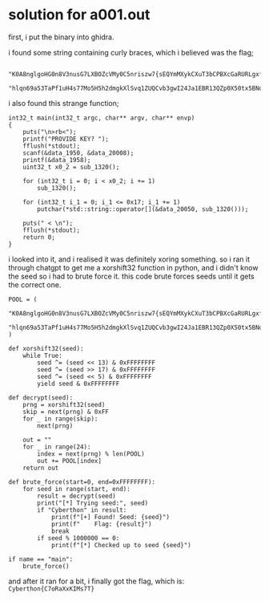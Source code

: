 # solution for a001.out
first, i put the binary into ghidra. 

i found some string containing curly braces, which i believed was the flag;
```
    "K0A8nglgoHG0n8V3nusG7LXBOZcVMy0C5nriszw7{sEQYmMXykCXuT3bCPBXcGaRURLgxfFxksEEoHhImgAvpa2wXJyiUoVCuaP9wMJQp9EzY4HRHZBvDkEaQOYIRF}"
    "hlqn69a53TaPf1uH4s77Mo5H5h2dmgkXlSvq1ZUQCvb3gwI24Ja1EBR13QZp0X50tx5BNq3gWz5e9NMScEje9o8LJmG3rFVYnKQkiqzXdeCyL3RQZXr24FQFTuZeIWSoE"
```

i also found this strange function; 
```
int32_t main(int32_t argc, char** argv, char** envp)
{
    puts("\n>rb<");
    printf("PROVIDE KEY? ");
    fflush(*stdout);
    scanf(&data_1950, &data_20008);
    printf(&data_1958);
    uint32_t x0_2 = sub_1320();
    
    for (int32_t i = 0; i < x0_2; i += 1)
        sub_1320();
    
    for (int32_t i_1 = 0; i_1 <= 0x17; i_1 += 1)
        putchar(*std::string::operator[](&data_20050, sub_1320()));
    
    puts(" < \n");
    fflush(*stdout);
    return 0;
}
```

i looked into it, and i realised it was definitely xoring something. so i ran it through chatgpt to get me a xorshift32 function in python, and i didn't know the seed so i had to brute force it. this code brute forces seeds until it gets the correct one.

```
POOL = (
    "K0A8nglgoHG0n8V3nusG7LXBOZcVMy0C5nriszw7{sEQYmMXykCXuT3bCPBXcGaRURLgxfFxksEEoHhImgAvpa2wXJyiUoVCuaP9wMJQp9EzY4HRHZBvDkEaQOYIRF}"
    "hlqn69a53TaPf1uH4s77Mo5H5h2dmgkXlSvq1ZUQCvb3gwI24Ja1EBR13QZp0X50tx5BNq3gWz5e9NMScEje9o8LJmG3rFVYnKQkiqzXdeCyL3RQZXr24FQFTuZeIWSoE"
)

def xorshift32(seed):
    while True:
        seed ^= (seed << 13) & 0xFFFFFFFF
        seed ^= (seed >> 17) & 0xFFFFFFFF
        seed ^= (seed << 5) & 0xFFFFFFFF
        yield seed & 0xFFFFFFFF

def decrypt(seed):
    prng = xorshift32(seed)
    skip = next(prng) & 0xFF
    for _ in range(skip):
        next(prng)

    out = ""
    for _ in range(24):
        index = next(prng) % len(POOL)
        out += POOL[index]
    return out

def brute_force(start=0, end=0xFFFFFFFF):
    for seed in range(start, end):
        result = decrypt(seed)
        print("[*] Trying seed:", seed)
        if "Cyberthon" in result:
            print(f"[+] Found! Seed: {seed}")
            print(f"    Flag: {result}")
            break
        if seed % 1000000 == 0:
            print(f"[*] Checked up to seed {seed}")

if name == "main":
    brute_force()
```

and after it ran for a bit, i finally got the flag, which is:
```Cyberthon{C7oRaXxKIMs7T}```
